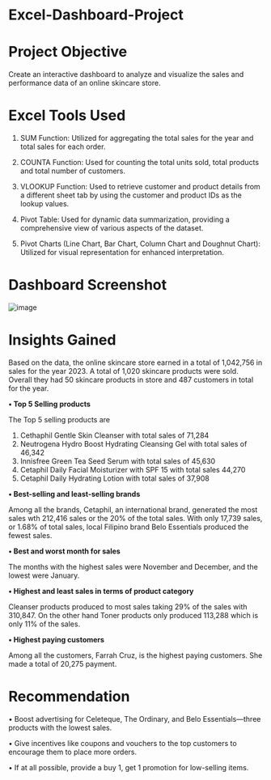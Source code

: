 # Excel-Dashboard-Project

# Project Objective
Create an interactive dashboard to analyze and visualize the sales and performance data of an online skincare store. 

# Excel Tools Used
1. SUM Function: Utilized for aggregating the total sales for the year and total sales for each order.

2. COUNTA Function: Used for counting the total units sold, total products and total number of customers.

3. VLOOKUP Function: Used to retrieve customer and product details from a different sheet tab by using the customer and product IDs as the lookup values.

4. Pivot Table: Used for dynamic data summarization, providing a comprehensive view of various aspects of the dataset.

5. Pivot Charts (Line Chart, Bar Chart, Column Chart and Doughnut Chart): Utilized for visual representation for enhanced interpretation.


# Dashboard Screenshot
![image](https://github.com/roxxoxc24/Excel-Dashboard-Project/assets/162118104/ea770000-0654-4895-a32b-d4987feb7c14)


# Insights Gained
Based on the data, the online skincare store earned in a total of 1,042,756 in sales for the year 2023. A total of 1,020 skincare products were sold. Overall they had 50 skincare products in store and 487 customers in total for the year.

**• Top 5 Selling products**

The Top 5 selling products are 
1. Cethaphil Gentle Skin Cleanser with total sales of 71,284
2. Neutrogena Hydro Boost Hydrating Cleansing Gel with total sales of 46,342
3. Innisfree Green Tea Seed Serum with total sales of 45,630
4. Cetaphil Daily Facial Moisturizer with SPF 15 with total sales 44,270
5. Cetaphil Daily Hydrating Lotion with total sales of 37,908


**• Best-selling and least-selling brands**

Among all the brands, Cetaphil, an international brand, generated the most sales wth 212,416 sales or the 20% of the total sales.
With only 17,739 sales, or 1.68% of total sales, local Filipino brand Belo Essentials produced the fewest sales.

**• Best and worst month for sales**

The months with the highest sales were November and December, and the lowest were January.

**• Highest and least sales in terms of product category**

Cleanser products produced to most sales taking 29% of the sales with 310,847. 
On the other hand Toner products only produced 113,288 which is only 11% of the sales.


**• Highest paying customers**

Among all the customers, Farrah Cruz, is the highest paying customers. She made a total of 20,275 payment.


# Recommendation

• Boost advertising for Celeteque, The Ordinary, and Belo Essentials—three products with the lowest sales.

• Give incentives like coupons and vouchers to the top customers to encourage them to place more orders.

• If at all possible, provide a buy 1, get 1 promotion for low-selling items.
